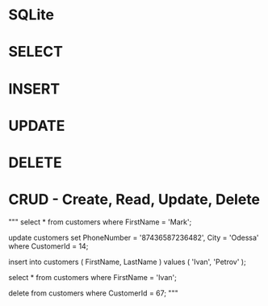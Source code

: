 # SQLite
# SELECT
# INSERT
# UPDATE
# DELETE

# CRUD - Create, Read, Update, Delete

"""
select *
from customers
where FirstName = 'Mark';

update customers
set PhoneNumber = '87436587236482', City = 'Odessa'
where CustomerId = 14;

insert into customers (
	FirstName,
	LastName
) values (
	'Ivan',
	'Petrov'
);

select *
from customers
where FirstName = 'Ivan';

delete from customers where CustomerId = 67;
"""